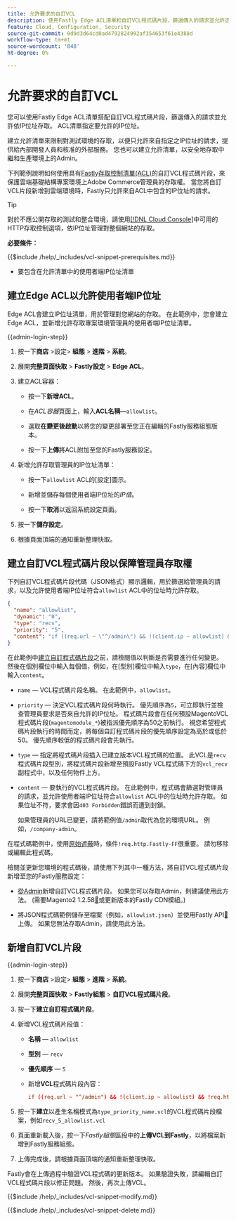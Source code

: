 ```yaml
---
title: 允許要求的自訂VCL
description: 使用Fastly Edge ACL清單和自訂VCL程式碼片段，篩選傳入的請求並允許透過IP位址存取Adobe Commerce網站。
feature: Cloud, Configuration, Security
source-git-commit: 0d9d3d64cd0ad4792824992af354653f61e4388d
workflow-type: tm+mt
source-wordcount: '848'
ht-degree: 0%

---
```


# 允許要求的自訂VCL

您可以使用Fastly Edge ACL清單搭配自訂VCL程式碼片段，篩選傳入的請求並允許依IP位址存取。 ACL清單指定要允許的IP位址。

建立允許清單來限制對測試環境的存取，以便只允許來自指定之IP位址的請求，提供給內部開發人員和核准的外部服務。 您也可以建立允許清單，以安全地存取中繼和生產環境上的Admin。

下列範例說明如何使用具有[Fastly存取控制清單(ACL)](https://docs.fastly.com/guides/access-control-lists/about-acls)的自訂VCL程式碼片段，來保護雲端基礎結構專案環境上Adobe Commerce管理員的存取權。 當您將自訂VCL片段新增到雲端環境時，Fastly只允許來自ACL中包含的IP位址的請求。

>[!TIP]
>
>對於不應公開存取的測試和整合環境，請使用[[!DNL Cloud Console]](../project/overview.md#access-the-project-web-interface)中可用的HTTP存取控制選項，依IP位址管理對整個網站的存取。

**必要條件：**


{{$include /help/_includes/vcl-snippet-prerequisites.md}}

- 要包含在允許清單中的使用者端IP位址清單

## 建立Edge ACL以允許使用者端IP位址

Edge ACL會建立IP位址清單，用於管理對您網站的存取。 在此範例中，您會建立Edge ACL，並新增允許存取專案環境管理員的使用者端IP位址清單。

{{admin-login-step}}

1. 按一下&#x200B;**商店** >設定> **組態** > **進階** > **系統**。

1. 展開&#x200B;**完整頁面快取** > **Fastly設定** > **Edge ACL**。

1. 建立ACL容器：

   - 按一下&#x200B;**新增ACL**。

   - 在&#x200B;*ACL容器*&#x200B;頁面上，輸入&#x200B;**ACL名稱**—`allowlist`。

   - 選取&#x200B;**在變更後啟動**&#x200B;以將您的變更部署至您正在編輯的Fastly服務組態版本。

   - 按一下&#x200B;**上傳**&#x200B;將ACL附加至您的Fastly服務設定。

1. 新增允許存取管理員的IP位址清單：

   - 按一下`allowlist` ACL的[設定]圖示。

   - 新增並儲存每個使用者端IP位址的&#x200B;*IP值*。

   - 按一下&#x200B;**取消**&#x200B;以返回系統設定頁面。

1. 按一下&#x200B;**儲存設定**。

1. 根據頁面頂端的通知重新整理快取。

## 建立自訂VCL程式碼片段以保障管理員存取權

下列自訂VCL程式碼片段代碼（JSON格式）顯示邏輯，用於篩選給管理員的請求，以及允許使用者端IP位址符合`allowlist` ACL中的位址時允許存取。

```json
{
  "name": "allowlist",
  "dynamic": "0",
  "type": "recv",
  "priority": "5",
  "content": "if ((req.url ~ \"^/admin\") && !(client.ip ~ allowlist) && !req.http.Fastly-FF) { error 403 \"Forbidden\"; }"
}
```

在此範例中[建立自訂程式碼片段](https://experienceleague.adobe.com/docs/commerce-on-cloud/user-guide/cdn/custom-vcl-snippets/fastly-vcl-allowlist.html?lang=zh-Hant#add-the-custom-vcl-snippet)之前，請檢閱值以判斷是否需要進行任何變更。 然後在個別欄位中輸入每個值，例如，在[型別]欄位中輸入`type`，在[內容]欄位中輸入`content`。

- `name` — VCL程式碼片段名稱。 在此範例中，`allowlist`。

- `priority` — 決定VCL程式碼片段何時執行。 優先順序為`5`，可立即執行並檢查管理員要求是否來自允許的IP位址。 程式碼片段會在任何預設MagentoVCL程式碼片段(`magentomodule_*`)被指派優先順序為50之前執行。 視您希望程式碼片段執行的時間而定，將每個自訂程式碼片段的優先順序設定為高於或低於50。 優先順序較低的程式碼片段會先執行。

- `type` — 指定將程式碼片段插入已建立版本VCL程式碼的位置。 此VCL是`recv`程式碼片段型別，將程式碼片段新增至預設Fastly VCL程式碼下方的`vcl_recv`副程式中，以及任何物件上方。

- `content` — 要執行的VCL程式碼片段。 在此範例中，程式碼會篩選對管理員的請求，並允許使用者端IP位址符合`allowlist` ACL中的位址時允許存取。 如果位址不符，要求會因`403 Forbidden`錯誤而遭到封鎖。

  如果管理員的URL已變更，請將範例值`/admin`取代為您的環境URL。 例如，`/company-admin`。

在程式碼範例中，使用[原始遮蔽](fastly-custom-cache-configuration.md#configure-back-ends-and-origin-shielding)時，條件`!req.http.Fastly-FF`很重要。 請勿移除或編輯此程式碼。

檢閱並更新您環境的程式碼後，請使用下列其中一種方法，將自訂VCL程式碼片段新增至您的Fastly服務設定：

- [從Admin](#add-the-custom-vcl-snippet)新增自訂VCL程式碼片段。 如果您可以存取Admin，則建議使用此方法。 (需要Magento2 1.2.58[&#128279;](fastly-configuration.md#upgrade)或更新版本的Fastly CDN模組。)

- 將JSON程式碼範例儲存至檔案（例如，`allowlist.json`）並使用Fastly API[&#128279;](fastly-vcl-custom-snippets.md#manage-custom-vcl-snippets-using-the-api)上傳。 如果您無法存取Admin，請使用此方法。

## 新增自訂VCL片段

{{admin-login-step}}

1. 按一下&#x200B;**商店** >設定> **組態** > **進階** > **系統**。

1. 展開&#x200B;**完整頁面快取** > **Fastly組態** > **自訂VCL程式碼片段**。

1. 按一下&#x200B;**建立自訂程式碼片段**。

1. 新增VCL程式碼片段值：

   - **名稱** — `allowlist`

   - **型別** — `recv`

   - **優先順序** — `5`

   - 新增&#x200B;**VCL**&#x200B;程式碼片段內容：

     ```conf
     if ((req.url ~ "^/admin") && !(client.ip ~ allowlist) && !req.http.Fastly-FF) { error 403 "Forbidden";}
     ```

1. 按一下&#x200B;**建立**&#x200B;以產生名稱模式為`type_priority_name.vcl`的VCL程式碼片段檔案，例如`recv_5_allowlist.vcl`

1. 頁面重新載入後，按一下&#x200B;*Fastly組態*&#x200B;區段中的&#x200B;**上傳VCL到Fastly**，以將檔案新增到Fastly服務組態。

1. 上傳完成後，請根據頁面頂端的通知重新整理快取。

Fastly會在上傳過程中驗證VCL程式碼的更新版本。 如果驗證失敗，請編輯自訂VCL程式碼片段以修正問題。 然後，再次上傳VCL。

{{$include /help/_includes/vcl-snippet-modify.md}}

{{$include /help/_includes/vcl-snippet-delete.md}}
